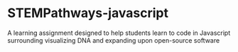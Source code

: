 # STEMPathways-javascript
A learning assignment designed to help students learn to code in Javascript surrounding visualizing DNA and expanding upon open-source software
